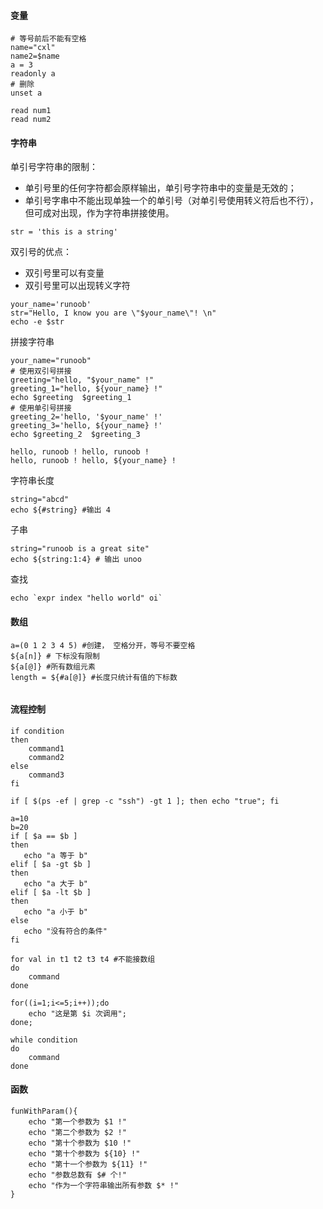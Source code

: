 #### 变量

```shell
# 等号前后不能有空格
name="cxl"
name2=$name
a = 3
readonly a
# 删除
unset a

read num1
read num2

```

#### 字符串

单引号字符串的限制：

- 单引号里的任何字符都会原样输出，单引号字符串中的变量是无效的；
- 单引号字串中不能出现单独一个的单引号（对单引号使用转义符后也不行），但可成对出现，作为字符串拼接使用。

```shell
str = 'this is a string'
```

双引号的优点：

- 双引号里可以有变量
- 双引号里可以出现转义字符

```
your_name='runoob'
str="Hello, I know you are \"$your_name\"! \n"
echo -e $str
```

拼接字符串

```shell
your_name="runoob"
# 使用双引号拼接
greeting="hello, "$your_name" !"
greeting_1="hello, ${your_name} !"
echo $greeting  $greeting_1
# 使用单引号拼接
greeting_2='hello, '$your_name' !'
greeting_3='hello, ${your_name} !'
echo $greeting_2  $greeting_3

hello, runoob ! hello, runoob !
hello, runoob ! hello, ${your_name} !
```

字符串长度

```shell
string="abcd"
echo ${#string} #输出 4
```

子串

```
string="runoob is a great site"
echo ${string:1:4} # 输出 unoo
```

查找

```shell
echo `expr index "hello world" oi`
```

#### 数组

```shell
a=(0 1 2 3 4 5) #创建， 空格分开，等号不要空格
${a[n]} # 下标没有限制
${a[@]} #所有数组元素
length = ${#a[@]} #长度只统计有值的下标数


```

#### 流程控制

```shell
if condition
then
	command1
	command2
else
	command3
fi

if [ $(ps -ef | grep -c "ssh") -gt 1 ]; then echo "true"; fi

a=10
b=20
if [ $a == $b ]
then
   echo "a 等于 b"
elif [ $a -gt $b ]
then
   echo "a 大于 b"
elif [ $a -lt $b ]
then
   echo "a 小于 b"
else
   echo "没有符合的条件"
fi
```

```shell
for val in t1 t2 t3 t4 #不能接数组
do
	command
done

for((i=1;i<=5;i++));do
    echo "这是第 $i 次调用";
done;
```

```shell
while condition
do
	command
done
```

#### 函数

```shell
funWithParam(){
    echo "第一个参数为 $1 !"
    echo "第二个参数为 $2 !"
    echo "第十个参数为 $10 !"
    echo "第十个参数为 ${10} !"
    echo "第十一个参数为 ${11} !"
    echo "参数总数有 $# 个!"
    echo "作为一个字符串输出所有参数 $* !"
}
```


